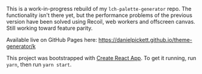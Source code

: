 This is a work-in-progress rebuild of my `lch-palette-generator` repo. The functionality isn't there yet, but the performance problems of the previous version have been solved using Recoil, web workers and offscreen canvas. Still working toward feature parity.

Available live on GitHub Pages here: https://danielpickett.github.io/theme-generator/k

This project was bootstrapped with [Create React App](https://github.com/facebook/create-react-app). To get it running, run `yarn`, then run `yarn start`.
